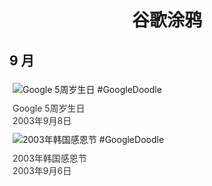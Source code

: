 
<h1 align="center"> 谷歌涂鸦 </h1>




## 9 月

<div class="image">


<img src="https://lh3.googleusercontent.com/tt2zcEyfE58dud-c4sZ4fXmRta5eg4G8SHMEffnVeVt8euBaMjE9qWgT3UIYHoXJxDY1u-jwAl9UnLUk4eg3V28gV6T53DHU6tJnGov7XQ=s660" alt="Google 5周岁生日 #GoogleDoodle" style="margin: 5px"/>
<div class="info" style="font-size: 14px; color:#333333; margin:5px"><div class="title">Google 5周岁生日</div><div class="date">2003年9月8日</div></div>

<img src="//www.google.com/logos/2003/kr_thanksgiving03.gif" alt="2003年韩国感恩节 #GoogleDoodle" style="margin: 5px"/>
<div class="info" style="font-size: 14px; color:#333333; margin:5px"><div class="title">2003年韩国感恩节</div><div class="date">2003年9月6日</div></div>

</div>








